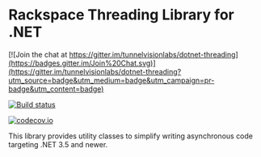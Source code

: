 # Rackspace Threading Library for .NET

[![Join the chat at https://gitter.im/tunnelvisionlabs/dotnet-threading](https://badges.gitter.im/Join%20Chat.svg)](https://gitter.im/tunnelvisionlabs/dotnet-threading?utm_source=badge&utm_medium=badge&utm_campaign=pr-badge&utm_content=badge)

[![Build status](https://ci.appveyor.com/api/projects/status/up5qifo34tharl4b/branch/master?svg=true)](https://ci.appveyor.com/project/sharwell/dotnet-threading/branch/master)

[![codecov.io](https://codecov.io/github/tunnelvisionlabs/dotnet-threading/coverage.svg?branch=master)](https://codecov.io/github/tunnelvisionlabs/dotnet-threading?branch=master)

This library provides utility classes to simplify writing asynchronous code targeting .NET 3.5 and newer.
